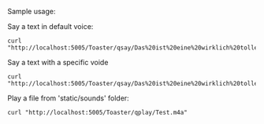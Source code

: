 
Sample usage:

Say a text in default voice:

    curl "http://localhost:5005/Toaster/qsay/Das%20ist%20eine%20wirklich%20tolle%20Geschichte/Petra"

Say a text with a specific voide

    curl "http://localhost:5005/Toaster/qsay/Das%20ist%20eine%20wirklich%20tolle%20Geschichte/Petra"

Play a file from 'static/sounds' folder:

    curl "http://localhost:5005/Toaster/qplay/Test.m4a"

